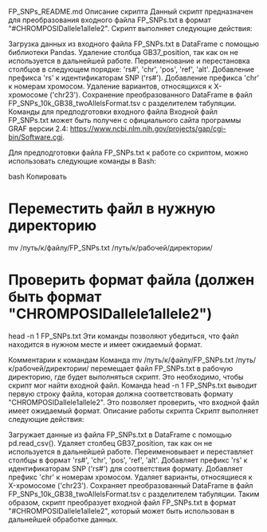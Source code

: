 FP_SNPs_README.md
Описание скрипта
Данный скрипт предназначен для преобразования входного файла FP_SNPs.txt в формат "#CHROM<TAB>POS<TAB>ID<TAB>allele1<TAB>allele2". Скрипт выполняет следующие действия:

Загрузка данных из входного файла FP_SNPs.txt в DataFrame с помощью библиотеки Pandas.
Удаление столбца GB37_position, так как он не используется в дальнейшей работе.
Переименование и перестановка столбцов в следующем порядке: 'rs#', 'chr', 'pos', 'ref', 'alt'.
Добавление префикса 'rs' к идентификаторам SNP ('rs#').
Добавление префикса 'chr' к номерам хромосом.
Удаление вариантов, относящихся к X-хромосоме ('chr23').
Сохранение преобразованного DataFrame в файл FP_SNPs_10k_GB38_twoAllelsFormat.tsv с разделителем табуляции.
Команды для предподготовки входного файла
Входной файл FP_SNPs.txt может быть получен с официального сайта программы GRAF версии 2.4: https://www.ncbi.nlm.nih.gov/projects/gap/cgi-bin/Software.cgi.

Для предподготовки файла FP_SNPs.txt к работе со скриптом, можно использовать следующие команды в Bash:

bash
Копировать
# Переместить файл в нужную директорию
mv /путь/к/файлу/FP_SNPs.txt /путь/к/рабочей/директории/

# Проверить формат файла (должен быть формат "CHROM<TAB>POS<TAB>ID<TAB>allele1<TAB>allele2")
head -n 1 FP_SNPs.txt
Эти команды позволяют убедиться, что файл находится в нужном месте и имеет ожидаемый формат.

Комментарии к командам
Команда mv /путь/к/файлу/FP_SNPs.txt /путь/к/рабочей/директории/ перемещает файл FP_SNPs.txt в рабочую директорию, где будет выполняться скрипт. Это необходимо, чтобы скрипт мог найти входной файл.
Команда head -n 1 FP_SNPs.txt выводит первую строку файла, которая должна соответствовать формату "CHROM<TAB>POS<TAB>ID<TAB>allele1<TAB>allele2". Это позволяет проверить, что входной файл имеет ожидаемый формат.
Описание работы скрипта
Скрипт выполняет следующие действия:

Загружает данные из файла FP_SNPs.txt в DataFrame с помощью pd.read_csv().
Удаляет столбец GB37_position, так как он не используется в дальнейшей работе.
Переименовывает и переставляет столбцы в формат 'rs#', 'chr', 'pos', 'ref', 'alt'.
Добавляет префикс 'rs' к идентификаторам SNP ('rs#') для соответствия формату.
Добавляет префикс 'chr' к номерам хромосом.
Удаляет варианты, относящиеся к X-хромосоме ('chr23').
Сохраняет преобразованный DataFrame в файл FP_SNPs_10k_GB38_twoAllelsFormat.tsv с разделителем табуляции.
Таким образом, скрипт преобразует входной файл FP_SNPs.txt в формат "#CHROM<TAB>POS<TAB>ID<TAB>allele1<TAB>allele2", который может быть использован в дальнейшей обработке данных.